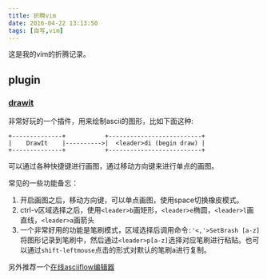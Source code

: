 ```yaml
---
title: 折腾vim
date: 2016-04-22 13:13:50
tags: [自写,vim]
---
```


这是我的vim的折腾记录。

<!--more-->

## plugin

### [drawit](http://www.vim.org/scripts/script.php?script_id=40)

非常好玩的一个插件，用来绘制ascii的图形，比如下面这种:

```
+--------------+           +--------------------------+
|    DrawIt    |---------->|  <leader>di (begin draw) |
+--------------+           +--------------------------+
```

可以通过各种快捷键进行画图，通过移动方向键来进行单点的画图。

常见的一些功能备忘：

1.  开启画图之后，移动方向键，可以单点画图，使用space切换橡皮模式。
2.  ctrl-v区域选择之后，使用`<leader>b`画矩形，`<leader>e`椭圆，`<leader>l`画直线，`<leader>a`画箭头
3.  一个非常好用的功能是笔刷模式，区域选择后调用命令`:'<,'>SetBrash [a-z]`将图形记录到笔刷中，然后通过`<leader>p[a-z]`选择对应笔刷进行粘贴。也可以通过`shift-leftmouse`点击的形式对默认的笔刷a进行复制。

另外推荐一个[在线asciiflow编辑器](http://asciiflow.com/)

